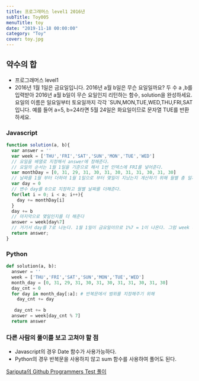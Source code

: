 ```yaml
---
title: 프로그래머스 level1 2016년
subTitle: Toy005
menuTitle: toy
date: "2019-11-18 00:00:00"
category: "Toy"
cover: toy.jpg
---
```


## 약수의 합

- 프로그래머스 level1
- 2016년 1월 1일은 금요일입니다. 2016년 a월 b일은 무슨 요일일까요? 두 수 a ,b를 입력받아 2016년 a월 b일이 무슨 요일인지 리턴하는 함수, solution을 완성하세요. 요일의 이름은 일요일부터 토요일까지 각각 `SUN,MON,TUE,WED,THU,FRI,SAT입니다. 예를 들어 a=5, b=24라면 5월 24일은 화요일이므로 문자열 TUE를 반환하세요.

### Javascript

```javascript
function solution(a, b){
  var answer = ''
  var week = ['THU','FRI','SAT','SUN','MON','TUE','WED']
  // 요일을 배열로 지정해서 answer에 정해준다.
  // 요일의 순서는 1월 1일을 기준으로 해서 1번 인덱스에 FRI를 넣어준다.
  var monthDay = [0, 31, 29, 31, 30, 31, 30, 31, 31, 30, 31, 30]
  // 날짜를 1월 부터 더하여 1월 1일으로 부터 몇일이 지났는지 계산하기 위해 월별 총 일자를 배열로 만들어 준다. 배열의 0번째 인덱스에 0을 넣은 이유는 1월을 계산할 때는 1월 이전의 월이 없으므로 day만 더해주기 위함이다.
  var day = 0
  // 변수 day를 0으로 지정하고 월별 날짜를 더해준다.
  for(let i = 0; i < a; i++){
    day += monthDay[i]
  }
  day += b
  // 마지막으로 몇일인지를 더 해준다
  answer = week[day%7]
  // 거기서 day를 7로 나눈다. 1월 1일이 금요일이므로 1%7 = 1이 나온다. 그럼 week 배열에서 첫번째 인덱스를 가져오면 'FRI'이다.
  return answer;
}
```

### Python

```python
def solution(a, b):
  answer = ''
  week = ['THU','FRI','SAT','SUN','MON','TUE','WED']
  month_day = [0, 31, 29, 31, 30, 31, 30, 31, 31, 30, 31, 30]
  day_cnt = 0
  for day in month_day[:a]: # 반복문에서 범위를 지정해주기 위해
    day_cnt += day
    
   day_cnt += b
  answer = week[day_cnt % 7]
  return answer
```

### 다른 사람의 풀이를 보고 고쳐야 할 점

- Javascript의 경우 Date 함수가 사용가능하다.
- Python의 경우 반복문을 사용하지 않고 sum 함수를 사용하여 풀어도 된다.

[Sariputa의 Github Programmers Test 풀이](https://github.com/upatisariputa/programmersTest)
